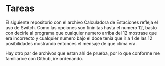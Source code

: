 # Tareas
El siguiente repositorio con el archivo Calculadora de Estaciones refleja el uso de Switch. Como las opciones son fininitas hasta el numero 12, basto con decirle al programa que cualquier numero arriba del 12 mostrase que era incorrecto y cualquier numero bajo el doce tenia que ir a 1 de las 12 posibilidades mostrando entonces el mensaje de que clima era. 

Hay otro par de archivos que estan ahi de prueba, por lo que conforme me familiarice con Github, ire ordenando. 
